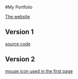 #My Portfolio

[The website](https://guillaume-gomez.github.io/)

## Version 1

[source code ](https://github.com/guillaume-gomez/guillaume-gomez.github.io/releases/tag/1.0)

## Version 2

[mouse icon used in the first page](https://www.flaticon.com/free-icon/macintosh-mouse_94223?term=apple%20mouse&page=1&position=23&page=1&position=23&related_id=94223&origin=tag)
